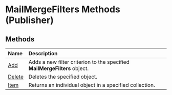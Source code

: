 
# MailMergeFilters Methods (Publisher)

## Methods



|**Name**|**Description**|
|:-----|:-----|
| [Add](ab114dda-d144-7c5f-88b0-930cadcf53db.md)|Adds a new filter criterion to the specified  **MailMergeFilters** object.|
| [Delete](23a931c7-20f5-e206-52e8-de6a1a9c7e0b.md)|Deletes the specified object.|
| [Item](6da1766f-c497-0426-d413-4254a3dc2c8c.md)|Returns an individual object in a specified collection.|
